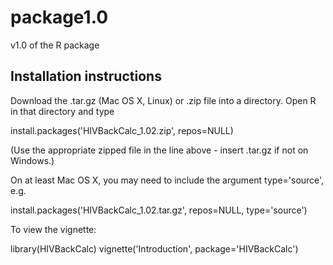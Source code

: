 # package1.0
v1.0 of the R package

## Installation instructions

Download the .tar.gz (Mac OS X, Linux) or .zip file into a directory. Open R in that directory and type

install.packages('HIVBackCalc_1.02.zip', repos=NULL)

(Use the appropriate zipped file in the line above - insert .tar.gz if not on Windows.)

On at least Mac OS X, you may need to include the argument type='source', e.g.

install.packages('HIVBackCalc_1.02.tar.gz', repos=NULL, type='source')

To view the vignette:

library(HIVBackCalc)
vignette('Introduction', package='HIVBackCalc')
